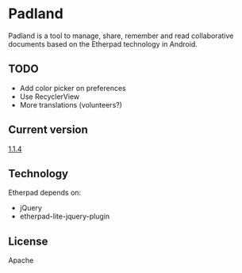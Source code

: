 # Padland
Padland is a tool to manage, share, remember and read collaborative documents based on the Etherpad technology in Android.

## TODO
- Add color picker on preferences
- Use RecyclerView
- More translations (volunteers?) 

## Current version
[1.1.4](CHANGELOG.md)

## Technology
Etherpad depends on:
- jQuery
- etherpad-lite-jquery-plugin

## License
Apache


[Etherpad]:http://etherpad.org/
[etherpad-lite-jquery-plugin]:https://github.com/ether/etherpad-lite-jquery-plugin
